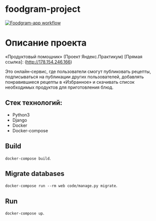 # foodgram-project
[![Foodgram-app workflow](https://github.com/dimasick11/foodgram-project/workflows/Foodgram-app_workflow/badge.svg)](https://github.com/dimasick11/foodgram-project/actions)

# Описание проекта
«Продуктовый помощник» (Проект Яндекс.Практикум)
[Прямая ссылка]: (http://178.154.246.166)

Это онлайн-сервис, где пользователи смогут публиковать рецепты, подписываться на публикации других пользователей, 
добавлять понравившиеся рецепты в «Избранное» и скачивать список необходимых продуктов для приготовления блюд.

## **Стек технологий:**
* Python3
* Django
* Docker
* Docker-compose

## Build
`docker-compose build`.

## Migrate databases
`docker-compose run --rm web code/manage.py migrate`.

## Run
`docker-compose up`.

